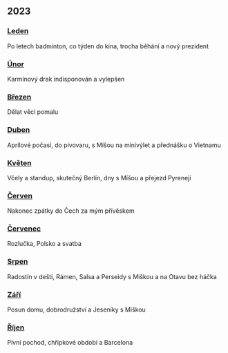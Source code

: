 ## 2023

### [Leden](2023_january.md)

Po letech badminton, co týden do kina, trocha běhání a nový prezident

### [Únor](2023_february.md)

Karmínový drak indisponován a vylepšen

### [Březen](2023_march.md)

Dělat věci pomalu

### [Duben](2023_april.md)

Aprílové počasí, do pivovaru, s Míšou na minivýlet a přednášku o Vietnamu

### [Květen](2023_may.md)

Včely a standup, skutečný Berlín, dny s Míšou a přejezd Pyrenejí

### [Červen](2023_june.md)

Nakonec zpátky do Čech za mým přívěskem

### [Červenec](2023_july.md)

Rozlučka, Polsko a svatba

### [Srpen](2023_august.md)

Radostín v dešti, Rámen, Salsa a Perseidy s Miškou a na Otavu bez háčka

### [Září](2023_september.md)

Posun domu, dobrodružství a Jeseníky s Miškou

### [Říjen](2023_october.md)

Pivní pochod, chřipkové období a Barcelona

<!--

### [Listopad](2023_november.md)


### [Prosinec](2023_december.md)

-->